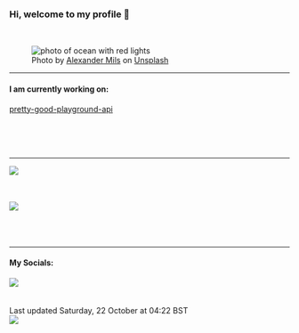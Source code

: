 <h3>Hi, welcome to my profile 👋</h3>

<br />
<figure>
  <img
    src="https://images.unsplash.com/photo-1504537103742-67c282f65f24?crop=entropy&cs=tinysrgb&fit=max&fm=jpg&ixid=MnwyNzQ3MDB8MHwxfHJhbmRvbXx8fHx8fHx8fDE2NjY0MDI5OTk&ixlib=rb-4.0.3&q=80&w=1080&auto=format"
    alt="photo of ocean with red lights" 
  />
  <figcaption>Photo by <a
    href="https://unsplash.com/@alexandermils?utm_source=Profile%20readme&utm_medium=referral">Alexander Mils</a> on <a
    href="https://unsplash.com/?utm_source=Profile%20readme&utm_medium=referral">Unsplash</a></figcaption>
</figure>


<hr />
<h4>I am currently working on:</h4>
<a href="https://github.com/ShaneLucy/pretty-good-playground-api">pretty-good-playground-api</a>

<br /><br /><br />

<hr />
<img
  src="https://github-readme-stats.vercel.app/api?username=shanelucy&show_icons=true&theme=calm"
/>
<br /><br /><br />

<img 
  src="https://github-readme-stats.vercel.app/api/top-langs/?username=shanelucy&theme=calm"
/>
<br /><br /><br /><br />
<hr />
<h4>My Socials:</h4>
<a href="https://uk.linkedin.com/in/shane-lucy-4735b616a">
  <img
    src="https://img.shields.io/badge/linkedin%20-%230077B5.svg?&style=for-the-badge&logo=linkedin&logoColor=white"
  />
</a>
<br /><br /><br />
Last updated Saturday, 22 October at 04:22 BST
<br />
<img
  src="https://github.com/ShaneLucy/ShaneLucy/workflows/README%20build/badge.svg"
/>
